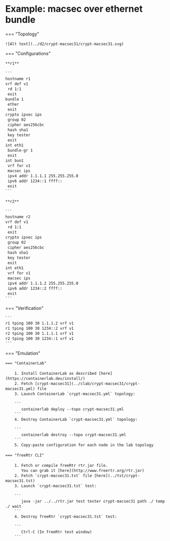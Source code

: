 # Example: macsec over ethernet bundle

=== "Topology"

    ![Alt text](../d2/crypt-macsec31/crypt-macsec31.svg)

=== "Configurations"

    **r1**

    ```
    hostname r1
    vrf def v1
     rd 1:1
     exit
    bundle 1
     ether
     exit
    crypto ipsec ips
     group 02
     cipher aes256cbc
     hash sha1
     key tester
     exit
    int eth1
     bundle-gr 1
     exit
    int bun1
     vrf for v1
     macsec ips
     ipv4 addr 1.1.1.1 255.255.255.0
     ipv6 addr 1234::1 ffff::
     exit
    ```

    **r2**

    ```
    hostname r2
    vrf def v1
     rd 1:1
     exit
    crypto ipsec ips
     group 02
     cipher aes256cbc
     hash sha1
     key tester
     exit
    int eth1
     vrf for v1
     macsec ips
     ipv4 addr 1.1.1.2 255.255.255.0
     ipv6 addr 1234::2 ffff::
     exit
    ```

=== "Verification"

    ```
    r1 tping 100 30 1.1.1.2 vrf v1
    r1 tping 100 30 1234::2 vrf v1
    r2 tping 100 30 1.1.1.1 vrf v1
    r2 tping 100 30 1234::1 vrf v1
    ```

=== "Emulation"

    === "ContainerLab"

        1. Install ContainerLab as described [here](https://containerlab.dev/install/)  
        2. Fetch [crypt-macsec31](../clab/crypt-macsec31/crypt-macsec31.yml) file  
        3. Launch ContainerLab `crypt-macsec31.yml` topology:  

        ```
           containerlab deploy --topo crypt-macsec31.yml  
        ```
        4. Destroy ContainerLab `crypt-macsec31.yml` topology:  

        ```
           containerlab destroy --topo crypt-macsec31.yml  
        ```
        5. Copy-paste configuration for each node in the lab topology

    === "freeRtr CLI"

        1. Fetch or compile freeRtr rtr.jar file.  
           You can grab it [here](http://www.freertr.org/rtr.jar)  
        2. Fetch `crypt-macsec31.tst` file [here](../tst/crypt-macsec31.tst)  
        3. Launch `crypt-macsec31.tst` test:  

        ```
           java -jar ../../rtr.jar test tester crypt-macsec31 path ./ temp ./ wait
        ```
        4. Destroy freeRtr `crypt-macsec31.tst` test:  

        ```
           Ctrl-C (In freeRtr test window)
        ```


